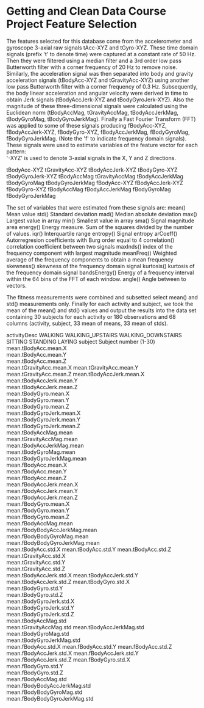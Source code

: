 Getting and Clean Data Course Project
Feature Selection 
=================
The features selected for this database come from the accelerometer and gyroscope 3-axial raw signals tAcc-XYZ and tGyro-XYZ. These time domain signals (prefix 't' to denote time) were captured at a constant rate of 50 Hz. Then they were filtered using a median filter and a 3rd order low pass Butterworth filter with a corner frequency of 20 Hz to remove noise. Similarly, the acceleration signal was then separated into body and gravity acceleration signals (tBodyAcc-XYZ and tGravityAcc-XYZ) using another low pass Butterworth filter with a corner frequency of 0.3 Hz. 
Subsequently, the body linear acceleration and angular velocity were derived in time to obtain Jerk signals (tBodyAccJerk-XYZ and tBodyGyroJerk-XYZ). Also the magnitude of these three-dimensional signals were calculated using the Euclidean norm (tBodyAccMag, tGravityAccMag, tBodyAccJerkMag, tBodyGyroMag, tBodyGyroJerkMag). 
Finally a Fast Fourier Transform (FFT) was applied to some of these signals producing fBodyAcc-XYZ, fBodyAccJerk-XYZ, fBodyGyro-XYZ, fBodyAccJerkMag, fBodyGyroMag, fBodyGyroJerkMag. (Note the 'f' to indicate frequency domain signals). 
These signals were used to estimate variables of the feature vector for each pattern:  
'-XYZ' is used to denote 3-axial signals in the X, Y and Z directions.

tBodyAcc-XYZ
tGravityAcc-XYZ
tBodyAccJerk-XYZ
tBodyGyro-XYZ
tBodyGyroJerk-XYZ
tBodyAccMag
tGravityAccMag
tBodyAccJerkMag
tBodyGyroMag
tBodyGyroJerkMag
fBodyAcc-XYZ
fBodyAccJerk-XYZ
fBodyGyro-XYZ
fBodyAccMag
fBodyAccJerkMag
fBodyGyroMag
fBodyGyroJerkMag

The set of variables that were estimated from these signals are: 
mean()	Mean value
std()	Standard deviation
mad()	Median absolute deviation 
max()	Largest value in array
min()	Smallest value in array
sma()	Signal magnitude area
energy()	Energy measure. Sum of the squares divided by the number of values. 
iqr()	 Interquartile range 
entropy()	Signal entropy
arCoeff()	Autorregresion coefficients with Burg order equal to 4
correlation()	correlation coefficient between two signals
maxInds()	index of the frequency component with largest magnitude
meanFreq()	Weighted average of the frequency components to obtain a mean frequency
skewness()	skewness of the frequency domain signal 
kurtosis()	kurtosis of the frequency domain signal 
bandsEnergy()	Energy of a frequency interval within the 64 bins of the FFT of each window.
angle()	Angle between to vectors.

The fitness measurements were combined and subsetted select mean() and std() measurements only.  Finally for each activity and subject, we took the mean of the mean() and std() values and output the results into the data set containing 30 subjects for each activity or 180 observations and 68 columns (activity, subject, 33 mean of means, 33 mean of stds).

activityDesc	WALKING
WALKING_UPSTAIRS
WALKING_DOWNSTAIRS
SITTING
STANDING
LAYING
subject	Subject number (1-30)
mean.tBodyAcc.mean.X	
mean.tBodyAcc.mean.Y	
mean.tBodyAcc.mean.Z	
mean.tGravityAcc.mean.X	
mean.tGravityAcc.mean.Y	
mean.tGravityAcc.mean.Z	
mean.tBodyAccJerk.mean.X	
mean.tBodyAccJerk.mean.Y	
mean.tBodyAccJerk.mean.Z	
mean.tBodyGyro.mean.X	
mean.tBodyGyro.mean.Y	
mean.tBodyGyro.mean.Z	
mean.tBodyGyroJerk.mean.X	
mean.tBodyGyroJerk.mean.Y	
mean.tBodyGyroJerk.mean.Z	
mean.tBodyAccMag.mean	
mean.tGravityAccMag.mean	
mean.tBodyAccJerkMag.mean	
mean.tBodyGyroMag.mean	
mean.tBodyGyroJerkMag.mean	
mean.fBodyAcc.mean.X	
mean.fBodyAcc.mean.Y	
mean.fBodyAcc.mean.Z	
mean.fBodyAccJerk.mean.X	
mean.fBodyAccJerk.mean.Y	
mean.fBodyAccJerk.mean.Z	
mean.fBodyGyro.mean.X	
mean.fBodyGyro.mean.Y	
mean.fBodyGyro.mean.Z	
mean.fBodyAccMag.mean	
mean.fBodyBodyAccJerkMag.mean	
mean.fBodyBodyGyroMag.mean	
mean.fBodyBodyGyroJerkMag.mean	
mean.tBodyAcc.std.X	
mean.tBodyAcc.std.Y	
mean.tBodyAcc.std.Z	
mean.tGravityAcc.std.X	
mean.tGravityAcc.std.Y	
mean.tGravityAcc.std.Z	
mean.tBodyAccJerk.std.X	
mean.tBodyAccJerk.std.Y	
mean.tBodyAccJerk.std.Z	
mean.tBodyGyro.std.X	
mean.tBodyGyro.std.Y	
mean.tBodyGyro.std.Z	
mean.tBodyGyroJerk.std.X	
mean.tBodyGyroJerk.std.Y	
mean.tBodyGyroJerk.std.Z	
mean.tBodyAccMag.std	
mean.tGravityAccMag.std	
mean.tBodyAccJerkMag.std	
mean.tBodyGyroMag.std	
mean.tBodyGyroJerkMag.std	
mean.fBodyAcc.std.X	
mean.fBodyAcc.std.Y	
mean.fBodyAcc.std.Z	
mean.fBodyAccJerk.std.X	
mean.fBodyAccJerk.std.Y	
mean.fBodyAccJerk.std.Z	
mean.fBodyGyro.std.X	
mean.fBodyGyro.std.Y	
mean.fBodyGyro.std.Z	
mean.fBodyAccMag.std	
mean.fBodyBodyAccJerkMag.std	
mean.fBodyBodyGyroMag.std	
mean.fBodyBodyGyroJerkMag.std	
